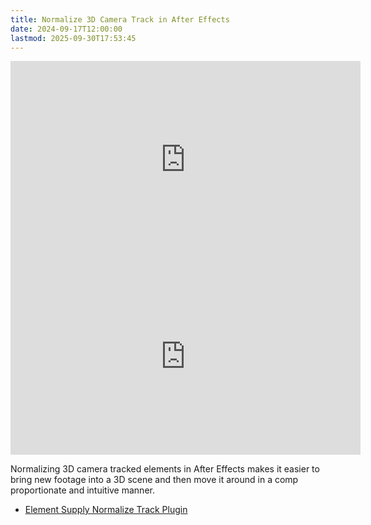 ```yaml
---
title: Normalize 3D Camera Track in After Effects
date: 2024-09-17T12:00:00
lastmod: 2025-09-30T17:53:45
---
```


<div class="video-grid">
<div class="iframe-16-9-container">
<iframe class="youTubeIframe" width="560" height="315" src="https://www.youtube.com/embed/ueKyJXWq_cw" title="YouTube video player" frameborder="0" allow="accelerometer; autoplay; clipboard-write; encrypted-media; gyroscope; picture-in-picture; web-share" referrerpolicy="strict-origin-when-cross-origin" allowfullscreen></iframe>
</div>

<div class="iframe-16-9-container">
<iframe class="youTubeIframe" width="560" height="315" src="https://www.youtube.com/embed/O7In76r9nV4" title="YouTube video player" frameborder="0" allow="accelerometer; autoplay; clipboard-write; encrypted-media; gyroscope; picture-in-picture; web-share" referrerpolicy="strict-origin-when-cross-origin" allowfullscreen></iframe>
</div>

</div>

Normalizing 3D camera tracked elements in After Effects makes it easier to bring new footage into a 3D scene and then move it around in a comp proportionate and intuitive manner.

- [Element Supply Normalize Track Plugin](https://elementsupply.co/products/scripts/normalizeTrack/)
